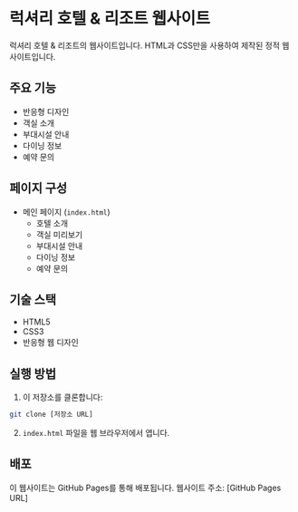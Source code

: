 # 럭셔리 호텔 & 리조트 웹사이트

럭셔리 호텔 & 리조트의 웹사이트입니다. HTML과 CSS만을 사용하여 제작된 정적 웹사이트입니다.

## 주요 기능

- 반응형 디자인
- 객실 소개
- 부대시설 안내
- 다이닝 정보
- 예약 문의

## 페이지 구성

- 메인 페이지 (`index.html`)
  - 호텔 소개
  - 객실 미리보기
  - 부대시설 안내
  - 다이닝 정보
  - 예약 문의

## 기술 스택

- HTML5
- CSS3
- 반응형 웹 디자인

## 실행 방법

1. 이 저장소를 클론합니다:
```bash
git clone [저장소 URL]
```

2. `index.html` 파일을 웹 브라우저에서 엽니다.

## 배포

이 웹사이트는 GitHub Pages를 통해 배포됩니다.
웹사이트 주소: [GitHub Pages URL] 